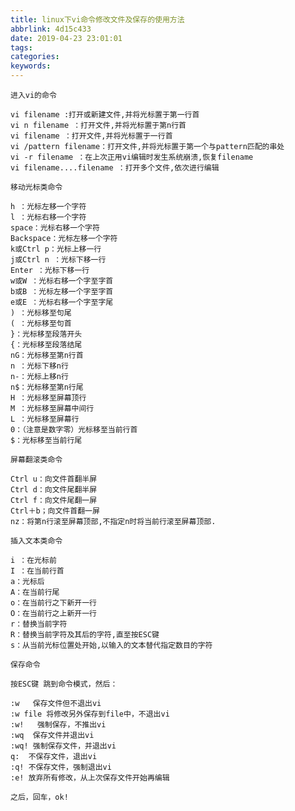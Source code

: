 ```yaml
---
title: linux下vi命令修改文件及保存的使用方法
abbrlink: 4d15c433
date: 2019-04-23 23:01:01
tags:
categories:
keywords:
---
```

	进入vi的命令
     
    vi filename :打开或新建文件,并将光标置于第一行首
    vi n filename ：打开文件,并将光标置于第n行首
    vi filename ：打开文件,并将光标置于一行首
    vi /pattern filename：打开文件,并将光标置于第一个与pattern匹配的串处
    vi -r filename ：在上次正用vi编辑时发生系统崩溃,恢复filename
    vi filename....filename ：打开多个文件,依次进行编辑
     
    移动光标类命令
     
    h ：光标左移一个字符
    l ：光标右移一个字符
    space：光标右移一个字符
    Backspace：光标左移一个字符
    k或Ctrl p：光标上移一行
    j或Ctrl n ：光标下移一行
    Enter ：光标下移一行
    w或W ：光标右移一个字至字首
    b或B ：光标左移一个字至字首
    e或E ：光标右移一个字至字尾
    ) ：光标移至句尾
    ( ：光标移至句首
    }：光标移至段落开头
    {：光标移至段落结尾
    nG：光标移至第n行首
    n ：光标下移n行
    n-：光标上移n行
    n$：光标移至第n行尾
    H ：光标移至屏幕顶行
    M ：光标移至屏幕中间行
    L ：光标移至屏幕行
    0：（注意是数字零）光标移至当前行首
    $：光标移至当前行尾
     
    屏幕翻滚类命令
     
    Ctrl u：向文件首翻半屏
    Ctrl d：向文件尾翻半屏
    Ctrl f：向文件尾翻一屏
    Ctrl＋b；向文件首翻一屏
    nz：将第n行滚至屏幕顶部,不指定n时将当前行滚至屏幕顶部.
     
    插入文本类命令
     
    i ：在光标前
    I ：在当前行首
    a：光标后
    A：在当前行尾
    o：在当前行之下新开一行
    O：在当前行之上新开一行
    r：替换当前字符
    R：替换当前字符及其后的字符,直至按ESC键
    s：从当前光标位置处开始,以输入的文本替代指定数目的字符
     
    保存命令
     
    按ESC键 跳到命令模式，然后：
     
    :w   保存文件但不退出vi
    :w file 将修改另外保存到file中，不退出vi
    :w!   强制保存，不推出vi
    :wq  保存文件并退出vi
    :wq! 强制保存文件，并退出vi
    q:  不保存文件，退出vi
    :q! 不保存文件，强制退出vi
    :e! 放弃所有修改，从上次保存文件开始再编辑
     
    之后，回车，ok!